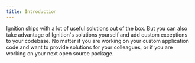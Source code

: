```yaml
---
title: Introduction
---
```


Ignition ships with a lot of useful solutions out of the box. But you can also take advantage of Ignition's solutions yourself and add custom exceptions to your codebase.
No matter if you are working on your custom application code and want to provide solutions for your colleagues, or if you are working on your next open source package.
